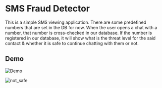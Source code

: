 # SMS Fraud Detector

This is a simple SMS viewing application.
There are some predefined numbers that are set in the DB for now.
When the user opens a chat with a number, that number is cross-checked in our database.
If the number is registered in our database, it will show what is the threat level for the said contact & whether it is safe to continue chatting with them or not.

## Demo

![Demo](https://github.com/LakshayDCoder/sms_read/assets/32734770/f41a5814-4cd0-400f-b721-ffc3bfeb398c)


![not_safe](https://github.com/LakshayDCoder/sms_read/assets/32734770/e871ecba-312e-4b17-87ca-22565b34390b)
